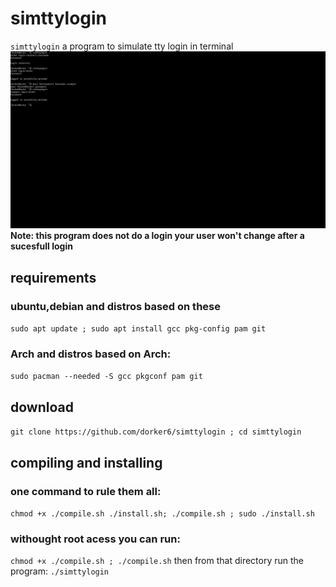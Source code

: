 # simttylogin
`simttylogin` a program to simulate tty login in terminal
![screenscot from tty](simttylogin.png "Picture") 
__Note: this program does not do a login your user won't change after a sucesfull login__
## requirements
### ubuntu,debian and distros based on these
`sudo apt update ; sudo apt install gcc pkg-config pam git`
### Arch and distros based on Arch:
`sudo pacman --needed -S gcc pkgconf pam git`
## download
`git clone https://github.com/dorker6/simttylogin ; cd simttylogin`
## compiling and installing
### one command to rule them all:
`chmod +x ./compile.sh ./install.sh; ./compile.sh ; sudo ./install.sh`
### withought root acess you can run:
`chmod +x ./compile.sh ; ./compile.sh`
then from that directory run the program:
`./simttylogin`
